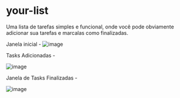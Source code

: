 # your-list
Uma lista de tarefas simples e funcional, onde você pode obviamente adicionar sua tarefas e marcalas como finalizadas.

Janela inicial -
![image](https://github.com/Sahh00/your-list/assets/132783577/fd7c580e-2ede-4666-8c76-7d1c12b12a14)

Tasks Adicionadas -

![image](https://github.com/Sahh00/your-list/assets/132783577/f7c73528-9a9f-4434-84d6-1eebf0fb8c99)

Janela de Tasks Finalizadas - 

![image](https://github.com/Sahh00/your-list/assets/132783577/3ca81107-6b40-40aa-8f0a-a0d1be52c2fe)




